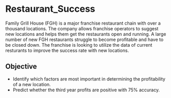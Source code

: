 # Restaurant_Success
Family Grill House (FGH) is a major franchise restaurant chain with over a thousand locations. The company allows franchise operators to suggest new locations and helps them get the restaurants open and running.
A large number of new FGH restaurants struggle to become profitable and have to be closed down. The franchise is looking to utilize the data of current resturants to improve the success rate with new locations.

## Objective
- Identify which factors are most important in determining the profitability of a new location.
- Predict whether the third year profits are positive with 75% accuracy.
